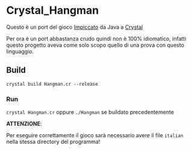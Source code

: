 # Crystal_Hangman
Questo è un port del gioco [Impiccato](https://github.com/Andry01k/Impiccato) da Java a [Crystal](https://crystal-lang.org/)

Per ora è un port abbastanza crudo quindi non è 100% idiomatico, infatti questo progetto aveva come solo scopo quello di una prova con questo linguaggio.

## Build

`crystal build Hangman.cr --release`

### Run

`crystal Hangman.cr` oppure `./Hangman` se buildato precedentemente

**ATTENZIONE**:

Per eseguire correttamente il gioco sarà necessario avere il file `italian` nella stessa directory del programma!

